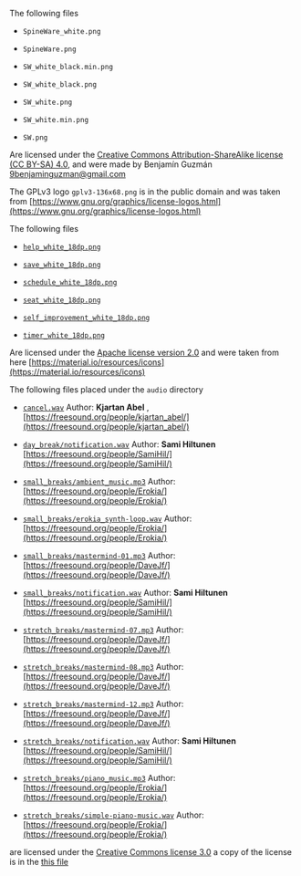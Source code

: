<!--
Copyright (c) 2020. Benjamín Antonio Velasco Guzmán
Author: Benjamín Antonio Velasco Guzmán <9benjaminguzman@gmail.com>

This program is free software: you can redistribute it and/or modify
it under the terms of the GNU General Public License as published by
the Free Software Foundation, either version 3 of the License, or
(at your option) any later version.

This program is distributed in the hope that it will be useful,
but WITHOUT ANY WARRANTY; without even the implied warranty of
MERCHANTABILITY or FITNESS FOR A PARTICULAR PURPOSE.  See the
GNU General Public License for more details.

You should have received a copy of the GNU General Public License
along with this program.  If not, see <http://www.gnu.org/licenses/>.
-->
The following files

- `SpineWare_white.png`

- `SpineWare.png`

- `SW_white_black.min.png`

- `SW_white_black.png`

- `SW_white.png`

- `SW_white.min.png`

- `SW.png`

Are licensed under
the [Creative Commons Attribution-ShareAlike license (CC BY-SA) 4.0](https://creativecommons.org/licenses/by-sa/4.0/),
and were made by Benjamín Guzmán <9benjaminguzman@gmail.com>

The GPLv3 logo `gplv3-136x68.png` is in the public domain and was taken
from [https://www.gnu.org/graphics/license-logos.html](https://www.gnu.org/graphics/license-logos.html)

The following files

- [`help_white_18dp.png`](help_white_18dp.png)

- [`save_white_18dp.png`](save_white_18dp.png)

- [`schedule_white_18dp.png`](schedule_white_18dp.png)

- [`seat_white_18dp.png`](seat_white_18dp.png)

- [`self_improvement_white_18dp.png`](self_improvement_white_18dp.png)

- [`timer_white_18dp.png`](timer_white_18dp.png)

Are licensed under the [Apache license version 2.0](https://www.apache.org/licenses/LICENSE-2.0.html) and were taken
from here [https://material.io/resources/icons](https://material.io/resources/icons)

The following files placed under the `audio` directory

- [`cancel.wav`](audio/cancel.wav) Author: **Kjartan Abel**
  , [https://freesound.org/people/kjartan_abel/](https://freesound.org/people/kjartan_abel/)

- [`day_break/notification.wav`](audio/day_break/notification.wav) Author: **Sami
  Hiltunen** [https://freesound.org/people/SamiHil/](https://freesound.org/people/SamiHil/)

- [`small_breaks/ambient_music.mp3`](audio/small_breaks/ambient_music.mp3)
  Author: [https://freesound.org/people/Erokia/](https://freesound.org/people/Erokia/)

- [`small_breaks/erokia_synth-loop.wav`](audio/small_breaks/erokia_synth-loop.wav)
  Author: [https://freesound.org/people/Erokia/](https://freesound.org/people/Erokia/)

- [`small_breaks/mastermind-01.mp3`](audio/small_breaks/mastermind-01.mp3)
  Author: [https://freesound.org/people/DaveJf/](https://freesound.org/people/DaveJf/)

- [`small_breaks/notification.wav`](audio/small_breaks/notification.wav) Author: **Sami
  Hiltunen** [https://freesound.org/people/SamiHil/](https://freesound.org/people/SamiHil/)

- [`stretch_breaks/mastermind-07.mp3`](audio/stretch_breaks/mastermind-07.mp3)
  Author: [https://freesound.org/people/DaveJf/](https://freesound.org/people/DaveJf/)

- [`stretch_breaks/mastermind-08.mp3`](audio/stretch_breaks/mastermind-08.mp3)
  Author: [https://freesound.org/people/DaveJf/](https://freesound.org/people/DaveJf/)

- [`stretch_breaks/mastermind-12.mp3`](audio/stretch_breaks/mastermind-12.mp3)
  Author: [https://freesound.org/people/DaveJf/](https://freesound.org/people/DaveJf/)

- [`stretch_breaks/notification.wav`](audio/stretch_breaks/notification.wav) Author: **Sami
  Hiltunen** [https://freesound.org/people/SamiHil/](https://freesound.org/people/SamiHil/)

- [`stretch_breaks/piano_music.mp3`](audio/stretch_breaks/piano_music.mp3)
  Author: [https://freesound.org/people/Erokia/](https://freesound.org/people/Erokia/)

- [`stretch_breaks/simple-piano-music.wav`](audio/stretch_breaks/simple-piano-music.wav)
  Author: [https://freesound.org/people/Erokia/](https://freesound.org/people/Erokia/)

are licensed under the [Creative Commons license 3.0](http://creativecommons.org/licenses/by/3.0/) a copy of the license
is in the [this file](CC%20BY-SA%203.txt)